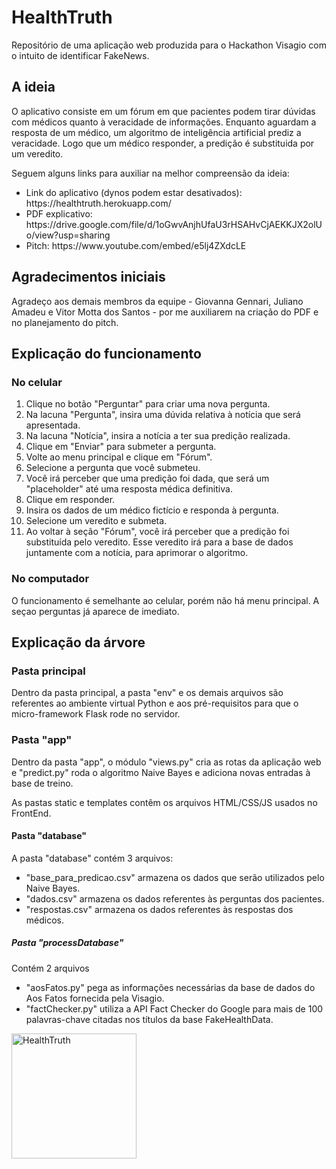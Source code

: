 <h1>HealthTruth</h1>

<p>Repositório de uma aplicação web produzida para o Hackathon Visagio com o intuito de identificar FakeNews.</p>
<h2>A ideia</h2>
<p>O aplicativo consiste em um fórum em que pacientes podem tirar dúvidas com médicos quanto à veracidade de informações. Enquanto aguardam a resposta de um médico, um algoritmo de inteligência artificial prediz a veracidade. Logo que um médico responder, a predição é substituida por um veredito.</p>
<p>Seguem alguns links para auxiliar na melhor compreensão da ideia: </p>
<ul>
  <li>Link do aplicativo (dynos podem estar desativados): https://healthtruth.herokuapp.com/</li>
  <li>PDF explicativo: https://drive.google.com/file/d/1oGwvAnjhUfaU3rHSAHvCjAEKKJX2olUo/view?usp=sharing</li>
  <li>Pitch: https://www.youtube.com/embed/e5lj4ZXdcLE</li>
</ul>
<h2>Agradecimentos iniciais</h2>
  <p>Agradeço aos demais membros da equipe - Giovanna Gennari, Juliano Amadeu e Vitor Motta dos Santos - por me auxiliarem na criação do PDF e no planejamento do pitch.</p>
<h2>Explicação do funcionamento</h2>
  <h3>No celular</h3>
  <ol>
  <li>Clique no botão "Perguntar" para criar uma nova pergunta.</li>
  <li>Na lacuna "Pergunta", insira uma dúvida relativa à notícia que será apresentada.</li>
  <li>Na lacuna "Notícia", insira a notícia a ter sua predição realizada.</li>
  <li>Clique em "Enviar" para submeter a pergunta.</li>
  <li>Volte ao menu principal e clique em "Fórum".</li>
  <li>Selecione a pergunta que você submeteu.</li>
  <li>Você irá perceber que uma predição foi dada, que será um "placeholder" até uma resposta médica definitiva.</li>
  <li>Clique em responder.</li>
  <li>Insira os dados de um médico fictício e responda à pergunta.</li>
  <li>Selecione um veredito e submeta.</li>
  <li>Ao voltar à seção "Fórum", você irá perceber que a predição foi substituída pelo veredito. Esse veredito irá para a base de dados juntamente com a notícia, para aprimorar o algoritmo.</li>
  </ol>
  
  <h3>No computador</h3>
  <p>O funcionamento é semelhante ao celular, porém não há menu principal. A seçao perguntas já aparece de imediato.</p>
  
  
<h2>Explicação da árvore</h2>
<h3>Pasta principal</h3>
<p>Dentro da pasta principal, a pasta "env" e os demais arquivos são referentes ao ambiente virtual Python e aos pré-requisitos para que o micro-framework Flask rode no servidor.</p>
<h3>Pasta "app"</h3>
<p>Dentro da pasta "app", o módulo "views.py" cria as rotas da aplicação web e "predict.py" roda o algoritmo Naive Bayes e adiciona novas entradas à base de treino.</p>
<p>As pastas static e templates contêm os arquivos HTML/CSS/JS usados no FrontEnd.</p>
<h4>Pasta "database"</h4>
<p>A pasta "database" contém 3 arquivos:</p>
<ul>
  <li>"base_para_predicao.csv" armazena os dados que serão utilizados pelo Naive Bayes.</li>
  <li>"dados.csv" armazena os dados referentes às perguntas dos pacientes.</li>
  <li>"respostas.csv" armazena os dados referentes às respostas dos médicos.</li>
</ul>
<h5>Pasta "processDatabase"</h5>
<p>Contém 2 arquivos</p>
 <ul>
  <li>"aosFatos.py" pega as informações necessárias da base de dados do Aos Fatos fornecida pela Visagio.</li>
  <li>"factChecker.py" utiliza a API Fact Checker do Google para mais de 100 palavras-chave citadas nos títulos da base FakeHealthData.</li>
 </ul>

<img style="width: 200px;" src="https://raw.githubusercontent.com/medcompunicamp/healthtruth/master/app/static/img/logo.svg" alt="HealthTruth">
